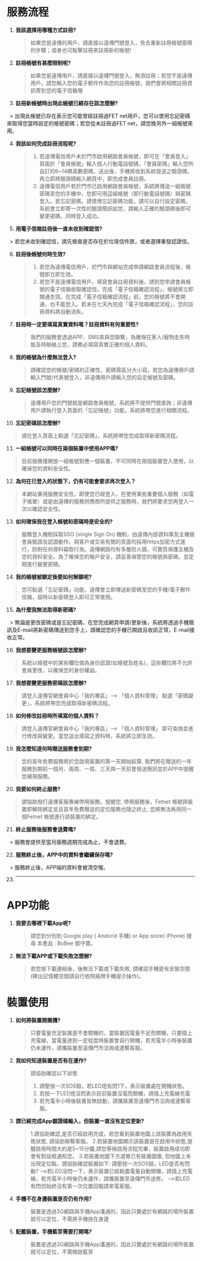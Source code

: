 # 服務流程

1. **我該選擇用哪種方式註冊?**
   
   > 如果您是遠傳的用戶，請直接以遠傳門號登入，免去重新註冊帳號密碼的步驟；或者也可點擊註冊來註冊新的帳號!
   
2. **註冊帳號有甚麼限制呢?**

   > 如果您是遠傳用戶，請直接以遠傳門號登入，無須註冊；若您不是遠傳用戶，請您輸入您的電子郵件作為您的註冊帳號，我們會將相關註冊資訊寄到您的電子信箱喔

3. **註冊新帳號時出現此帳號已經存在該怎麼辦?**

   > 出現此帳號已存在表示您可能曾經註冊過FET net用戶，您可以使用忘記密碼來取得您當時設定的帳號密碼；若您從未註冊過FET net，請您換另外一組帳號來用。
   
4. **我該如何完成註冊流程呢?**
   
   > 1. 若遠傳電信用戶未於門市啟用網路會員帳號，即可在「會員登入」頁面於「會員帳號」輸入個人行動電話號碼，「會員密碼」輸入您所自訂的6~14碼英數密碼，送出後，手機將收到系統發送之驗證碼，再立即將驗證碼輸入網頁中，即完成會員註冊。
   > 2. 遠傳電信用戶若於門市已啟用網路會員帳號，系統將傳送一組帳號密碼至您的手機中，您即可用這組帳號（即行動電話號碼）與密碼登入。若忘記密碼，請使用忘記密碼功能，請可以自行設定密碼，系統會立即寄一次性的驗證簡訊給您，請輸入正確的驗證碼後即可變更密碼，同時登入成功。
   
5. **用電子信箱註冊後一直未收到確認信?**

   > 若您未收到確認信，請先檢查是否存在於垃圾信件匣，或者選擇重發認證信。
   
6. **註冊後帳號何時生效?**

   > 1. 若您為遠傳電信用戶，於門市與網站完成申請網路會員流程後，帳號即立即生效。
   > 2. 若您不是遠傳電信用戶，填寫會員註冊資料後，請到您申請會員帳號的電子信箱收取確認信，完成「電子信箱確認流程」，帳號將立即開通生效。在完成「電子信箱確認流程」前，您的帳號將不會開通，也不能登入。若未在七天內完成「電子信箱確認流程」，您的註冊資料將自動消失。
   
7. **註冊時一定要填寫真實資料嗎？註冊資料有何重要性?**
   
   > 我們的服務會透過APP、SMS來與您聯繫，為確保在家人/寵物走失時能及時聯絡上您，請務必填寫真實正確的個人資料。
   
8. **我的帳號為什麼無法登入?**
   
   > 請確認您的帳號/密碼的正確性，密碼需區分大小寫。若您為遠傳用戶請輸入門號/代表號登入，非遠傳用戶請輸入您的自定帳號及密碼。
   
9. **忘記帳號該怎麼辦?**

   > 遠傳用戶您的門號就是網路會員帳號，系統將不提供門號查詢；非遠傳用戶請執行登入頁面的「忘記帳號」功能，系統將帶您進行相關流程。
   
10. **忘記密碼該怎麼辦?**

   > 請在登入頁面上點選「忘記密碼」，系統將帶您完成取得新密碼流程。
   
11. **一組帳號可以同時在兩個裝置中使用APP嗎?**

   > 目前服務僅開放一組帳號對應一個裝置，不可同時在兩個裝置登入使用，以確保您的資料安全性。
   
12. **為何在已登入的狀態下，仍有可能會要求再次登入？**

   > 本網站重視服務安全性，即使您已經登入，在使用某些重要個人服務（如電子帳單）或是由遠傳的服務供應商所提供之服務時，我們將要求您再登入一次以確認安全性。
   
13. **如何確保我在登入帳號和密碼時是安全的?**

   > 服務登入機制採取SSO (single Sign On) 機制，由遠傳內部資料庫及主機做會員驗證及認證動作。與客戶或交易有關的頁面均採用https加密方式進行，防制任何資料竊取行為。遠傳網路均有多層防火牆，可實質保護主機及您的資料安全。為了確保您的帳戶安全，請妥善保管您的帳號與密碼，並定期進行變更密碼。
   
14. **我的帳號被鎖定後要如何解鎖呢?**   

   > 您可點選「忘記密碼」功能，遠傳會立即傳送新密碼至您的手機/電子郵件信箱，屆時以新密碼登入即可正常使用。
   
15. **為什麼我無法取得新密碼?**

   > 無論是更改密碼或是忘記密碼，在您完成網頁申請/更新後，系統將透過手機簡訊及E-mail將新密碼傳送到您手上，請確認您的手機已開啟且收訊正常，E-mail接收正常。
   
16. **我想要變更服務帳號該怎麼辦?**

   > 系統以帳號中的某些欄位做為身份認證(如帳號及姓名)，這些欄位將不允許會員更改，以確保您的身份權益。
   
17. **我想要變更服務密碼該怎麼辦?**

   > 請登入遠傳官網會員中心「我的專區」--> 「個人資料管理」 點選「密碼變更」，系統將帶您完成取得新密碼流程。
   
18. **如何修改註冊時所填寫的個人資料？**

   > 請登入遠傳官網會員中心「我的專區」--> 「個人資料管理」 即可查詢並進行修改與變更。當您送出填寫之資料時，系統將立即生效。
   
19. **我怎麼知道何時贈送服務會到期?**
   
   > 您的首年免費服務將於您啟用裝置的第一天開始起算, 我們將在贈送的一年服務到期前一個月、兩周、一周、三天與一天前會發送簡訊並於APP中提醒您續用服務。
   
20. **我要如何終止服務?**

   > 請協助撥打遠傳客服專線停用服務。提醒您, 停用服務後，Fetnet 帳號與裝置即解除綁定並且首年免費贈送的定位服務也隨之終止, 您將無法再用同一個Fetnet 帳號進行該裝置的綁定。
   
21. **終止服務後服務會退費嗎?**

   > 服務會提供至當月服務週期完成為止，不會退費。
   
22. **服務終止後，APP中的資料會繼續保存嗎?**

   > 服務終止後，APP端的資料會被清空喔。
   
23. ****   
# APP功能

1. **我要去哪裡下載App呢?**

   > 請您到分別到 Google play ( Andorid 手機) or App store( iPhone) 搜尋 本產品 : BoBee 御守寶。

2. **無法下載APP或下載失敗怎麼辦?**

   > 若您按下載連結後，後無法下載或下載失敗, 請確認手機是有安裝空間(釋出記憶體空間請自行依照廠牌手機提示操作)。

# 裝置使用

1. **如何將裝置開關機?**  

    > 只要電量充足裝置是不會關機的，當裝置因電量不足而關機，只要插上充電線，當電量達到一定程度時裝置會自行開機，若充電半小時後裝置仍未運作，請攜裝置至遠傳門市洽詢或連繫客服。
        
2. **我如何知道裝置是否有在運作?**  

    > 請協助確認以下狀態
    > 1. 請壓按一次SOS鈕，若LED燈有閃1下，表示裝置處在開機狀態。
    > 2. 若按一下LED燈沒閃表示目前裝置沒電而關機，請插上充電線充電
    > 3. 若充電半小時後裝置皆無啟動，請攜裝置至遠傳門市洽詢或連繫客服。
    
3. **請已經完成App驗證碼輸入，但裝置一直沒有定位更新?**

    > 1.請協助確認,是否已經啟用完成，若您看到裝置地圖上該裝置為啟用失敗狀態, 請協助聯繫客服。
    > 2.若裝置地圖顯示該裝置是在啟用中狀態,提醒啟用時間大約是5~15分鐘,請您等候啟用流程完畢，裝置啟用成功即會有對話框通知您。
    > 3.若裝置地圖下方選單已有裝置圖像, 但地圖上未出現定位點，請協助確認裝置如下:
  請壓按一次SOS鈕，LED是否有閃動?
    > -->若LED沒閃一下，表示裝置已經耗盡電量自動關機，請插上充電線，若充電半小時後仍未運作，請攜裝置至遠傳門市送修。
    > -->若LED有閃但始終沒有第一次位置回報請來電客服。

4. **手機不在身邊裝置是否仍有作用?**

   > 裝置是透過3G網路與手機App溝通的，因此只要處於有網路的場所裝置就可以定位，不需將手機放在身邊

5. **配戴裝置，手機藍芽需要打開嗎?**

   > 裝置是透過3G網路與手機App溝通的，因此只要處於有網路的場所裝置就可以定位，不需開啟藍芽





    
